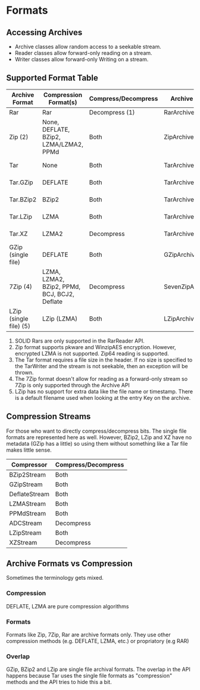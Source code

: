 # Formats

## Accessing Archives

- Archive classes allow random access to a seekable stream.
- Reader classes allow forward-only reading on a stream.
- Writer classes allow forward-only Writing on a stream.

## Supported Format Table

| Archive Format | Compression Format(s) | Compress/Decompress | Archive API | Reader API | Writer API |
| --- | --- | --- | --- | --- | --- |
| Rar | Rar | Decompress (1) | RarArchive | RarReader | N/A |
| Zip (2) | None, DEFLATE, BZip2, LZMA/LZMA2, PPMd | Both | ZipArchive | ZipReader | ZipWriter |
| Tar | None | Both | TarArchive | TarReader | TarWriter (3)  |
| Tar.GZip | DEFLATE | Both | TarArchive | TarReader | TarWriter (3)  |
| Tar.BZip2 | BZip2 | Both | TarArchive | TarReader | TarWriter (3)  |
| Tar.LZip | LZMA | Both | TarArchive | TarReader | TarWriter (3)  |
| Tar.XZ | LZMA2 | Decompress | TarArchive | TarReader | TarWriter (3)  |
| GZip (single file) | DEFLATE | Both | GZipArchive | GZipReader | GZipWriter |
| 7Zip (4) | LZMA, LZMA2, BZip2, PPMd, BCJ, BCJ2, Deflate | Decompress | SevenZipArchive | N/A | N/A |
| LZip (single file) (5) | LZip (LZMA) | Both | LZipArchive | LZipReader | LZipWriter |

 1. SOLID Rars are only supported in the RarReader API.
 2. Zip format supports pkware and WinzipAES encryption.  However, encrypted LZMA is not supported.  Zip64 reading is supported.
 3. The Tar format requires a file size in the header.  If no size is specified to the TarWriter and the stream is not seekable, then an exception will be thrown.
 4. The 7Zip format doesn't allow for reading as a forward-only stream so 7Zip is only supported through the Archive API
 5. LZip has no support for extra data like the file name or timestamp.  There is a default filename used when looking at the entry Key on the archive.

## Compression Streams

For those who want to directly compress/decompress bits.  The single file formats are represented here as well.  However, BZip2, LZip and XZ have no metadata (GZip has a little) so using them without something like a Tar file makes little sense.

| Compressor | Compress/Decompress |
| --- | --- |
| BZip2Stream | Both |
| GZipStream | Both |
| DeflateStream | Both |
| LZMAStream | Both |
| PPMdStream | Both |
| ADCStream | Decompress |
| LZipStream | Both |
| XZStream | Decompress |

## Archive Formats vs Compression 

Sometimes the terminology gets mixed.

### Compression

DEFLATE, LZMA are pure compression algorithms

### Formats

Formats like Zip, 7Zip, Rar are archive formats only.  They use other compression methods (e.g. DEFLATE, LZMA, etc.) or propriatory (e.g RAR)

### Overlap

GZip, BZip2 and LZip are single file archival formats.  The overlap in the API happens because Tar uses the single file formats as "compression" methods and the API tries to hide this a bit.

